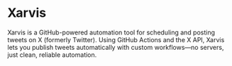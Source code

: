 # Xarvis
Xarvis is a GitHub-powered automation tool for scheduling and posting tweets on X (formerly Twitter). Using GitHub Actions and the X API, Xarvis lets you publish tweets automatically with custom workflows—no servers, just clean, reliable automation.
